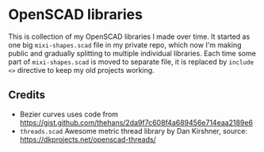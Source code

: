 # OpenSCAD libraries
This is collection of my OpenSCAD libraries I made over time. It started as one big `mixi-shapes.scad` file in my private repo, which now I'm making public and gradually splitting to multiple individual libraries. Each time some part of `mixi-shapes.scad` is moved to separate file, it is replaced by `include <>` directive to keep my old projects working.

## Credits
- Bezier curves uses code from https://gist.github.com/thehans/2da9f7c608f4a689456e714eaa2189e6
- `threads.scad` Awesome metric thread library by Dan Kirshner, source: https://dkprojects.net/openscad-threads/
